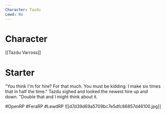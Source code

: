 ```yaml
---
Character: Tazdu
Lewd: No
---
```

# Character
[[Tazdu Varross]]

# Starter
"You think I'm for hire? For that much. You must be kidding. I make six times that in half the time." Tazdu sighed and looked the newest hire up and down. "Double that and I might think about it.  

#OpenRP #FeraRP #LewdRP 
![[d7d39d69a5709bc7e5dfc86857d46100.jpg]]